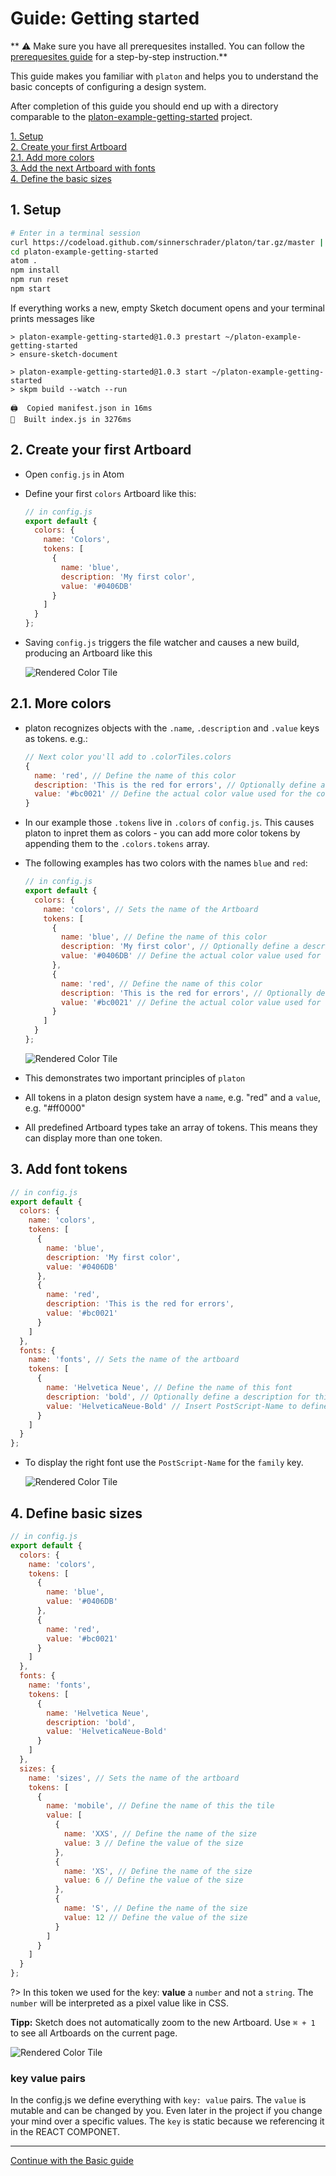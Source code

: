 # Guide: Getting started

** :warning: Make sure you have all prerequesites installed. You can follow the [prerequesites guide](./guides-prerequesites.md) for a step-by-step instruction.**

This guide makes you familiar with `platon` and helps you to understand the basic concepts of configuring a design system.

After completion of this guide you should end up with a directory comparable to the [platon-example-getting-started](https://git.io/vQBfi) project.

[1. Setup](guides-getting-started.md#_1-Setup) <br>
[2. Create your first Artboard](guides-getting-started.md#_2-Create-your-first-Artboard) <br>
[2.1. Add more colors](guides-getting-started.md#_21-Add-more-colors) <br>
[3. Add the next Artboard with fonts](guides-getting-started.md#_3-Add-the-next-Artboard-with-fonts) <br>
[4. Define the basic sizes](guides-getting-started.md#_4-define-the-basic-sizes)

## 1. Setup

```sh
# Enter in a terminal session
curl https://codeload.github.com/sinnerschrader/platon/tar.gz/master | tar -xz --strip=2 platon-master/packages/platon-example-getting-started
cd platon-example-getting-started
atom .
npm install
npm run reset
npm start
```

If everything works a new, empty Sketch document opens and your terminal prints messages like

```
> platon-example-getting-started@1.0.3 prestart ~/platon-example-getting-started
> ensure-sketch-document

> platon-example-getting-started@1.0.3 start ~/platon-example-getting-started
> skpm build --watch --run

🖨  Copied manifest.json in 16ms
🔩  Built index.js in 3276ms
```

## 2. Create your first Artboard

* Open `config.js` in Atom
* Define your first `colors` Artboard like this:

  ```js
  // in config.js
  export default {
    colors: {
      name: 'Colors',
      tokens: [
        {
          name: 'blue',
          description: 'My first color',
          value: '#0406DB'
        }
      ]
    }
  };
  ```

* Saving `config.js` triggers the file watcher and causes a new build, producing an Artboard like this

  ![Rendered Color Tile](./_media/01.png)

## 2.1. More colors

* platon recognizes objects with the `.name`, `.description` and `.value` keys as tokens. e.g.:

  ```js
  // Next color you'll add to .colorTiles.colors
  {
    name: 'red', // Define the name of this color
    description: 'This is the red for errors', // Optionally define a description for this color
    value: '#bc0021' // Define the actual color value used for the color tile
  }
  ```

* In our example those `.tokens` live in `.colors` of `config.js`. This causes platon to inpret them as colors - you can add more color tokens by appending them to the `.colors.tokens` array.
* The following examples has two colors with the names `blue` and `red`:

  ```js
  // in config.js
  export default {
    colors: {
      name: 'colors', // Sets the name of the Artboard
      tokens: [
        {
          name: 'blue', // Define the name of this color
          description: 'My first color', // Optionally define a description for this color
          value: '#0406DB' // Define the actual color value used for the color tile
        },
        {
          name: 'red', // Define the name of this color
          description: 'This is the red for errors', // Optionally define a description for this color
          value: '#bc0021' // Define the actual color value used for the color tile
        }
      ]
    }
  };
  ```

  ![Rendered Color Tile](./_media/02.png)

* This demonstrates two important principles of `platon`
* All tokens in a platon design system have a `name`, e.g. "red" and a `value`, e.g. "#ff0000"
* All predefined Artboard types take an array of tokens. This means they can display more than one token.

## 3. Add font tokens

  ```js
  // in config.js
  export default {
    colors: {
      name: 'colors',
      tokens: [
        {
          name: 'blue',
          description: 'My first color',
          value: '#0406DB'
        },
        {
          name: 'red',
          description: 'This is the red for errors',
          value: '#bc0021'
        }
      ]
    },
    fonts: {
      name: 'fonts', // Sets the name of the artboard
      tokens: [
        {
          name: 'Helvetica Neue', // Define the name of this font
          description: 'bold', // Optionally define a description for this font
          value: 'HelveticaNeue-Bold' // Insert PostScript-Name to define the actual font used for the font tile
        }
      ]
    }
  };
  ```

* To display the right font use the `PostScript-Name` for the `family` key.

  ![Rendered Color Tile](./_media/03.png)

## 4. Define basic sizes

  ```js
  // in config.js
  export default {
    colors: {
      name: 'colors',
      tokens: [
        {
          name: 'blue',
          value: '#0406DB'
        },
        {
          name: 'red',
          value: '#bc0021'
        }
      ]
    },
    fonts: {
      name: 'fonts',
      tokens: [
        {
          name: 'Helvetica Neue',
          description: 'bold',
          value: 'HelveticaNeue-Bold'
        }
      ]
    },
    sizes: {
      name: 'sizes', // Sets the name of the artboard
      tokens: [
        {
          name: 'mobile', // Define the name of this the tile
          value: [
            {
              name: 'XXS', // Define the name of the size
              value: 3 // Define the value of the size
            },
            {
              name: 'XS', // Define the name of the size
              value: 6 // Define the value of the size
            },
            {
              name: 'S', // Define the name of the size
              value: 12 // Define the value of the size
            }
          ]
        }
      ]
    }
  };
  ```

  ?> In this token we used for the key: **value** a `number` and not a `string`. The `number` will be interpreted as a pixel value like in CSS.

**Tipp:** Sketch does not automatically zoom to the new Artboard. Use `⌘ + 1` to see all Artboards on the current page.

![Rendered Color Tile](./_media/04.png)

### key value pairs
In the config.js we define everything with `key: value` pairs. The `value` is mutable and can be changed by you.
Even later in the project if you change your mind over a specific values.
The `key` is static because we referencing it in the REACT COMPONET.

<hr>

 [Continue with the Basic guide](./guides-basic#guide-basic)
